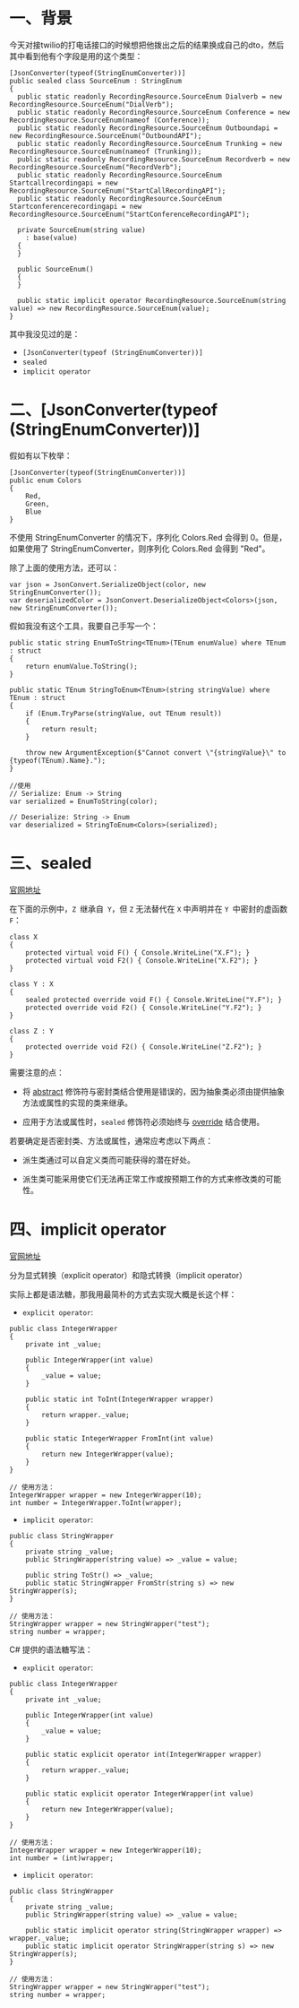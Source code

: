 # 一、背景

今天对接twilio的打电话接口的时候想把他拨出之后的结果换成自己的dto，然后其中看到他有个字段是用的这个类型：

```
[JsonConverter(typeof(StringEnumConverter))]
public sealed class SourceEnum : StringEnum
{
  public static readonly RecordingResource.SourceEnum Dialverb = new RecordingResource.SourceEnum("DialVerb");
  public static readonly RecordingResource.SourceEnum Conference = new RecordingResource.SourceEnum(nameof (Conference));
  public static readonly RecordingResource.SourceEnum Outboundapi = new RecordingResource.SourceEnum("OutboundAPI");
  public static readonly RecordingResource.SourceEnum Trunking = new RecordingResource.SourceEnum(nameof (Trunking));
  public static readonly RecordingResource.SourceEnum Recordverb = new RecordingResource.SourceEnum("RecordVerb");
  public static readonly RecordingResource.SourceEnum Startcallrecordingapi = new RecordingResource.SourceEnum("StartCallRecordingAPI");
  public static readonly RecordingResource.SourceEnum Startconferencerecordingapi = new RecordingResource.SourceEnum("StartConferenceRecordingAPI");

  private SourceEnum(string value)
    : base(value)
  {
  }

  public SourceEnum()
  {
  }

  public static implicit operator RecordingResource.SourceEnum(string value) => new RecordingResource.SourceEnum(value);
}
```

其中我没见过的是：

*  `[JsonConverter(typeof (StringEnumConverter))]`
* `sealed`
* `implicit operator`

# 二、[JsonConverter(typeof (StringEnumConverter))]

假如有以下枚举：

```
[JsonConverter(typeof(StringEnumConverter))]
public enum Colors
{
    Red,
    Green,
    Blue
}
```

不使用 StringEnumConverter 的情况下，序列化 Colors.Red 会得到 0。但是，如果使用了 StringEnumConverter，则序列化 Colors.Red 会得到 "Red"。

除了上面的使用方法，还可以：

```
var json = JsonConvert.SerializeObject(color, new StringEnumConverter());
var deserializedColor = JsonConvert.DeserializeObject<Colors>(json, new StringEnumConverter());
```

假如我没有这个工具，我要自己手写一个：

```
public static string EnumToString<TEnum>(TEnum enumValue) where TEnum : struct
{
    return enumValue.ToString();
}

public static TEnum StringToEnum<TEnum>(string stringValue) where TEnum : struct
{
    if (Enum.TryParse(stringValue, out TEnum result))
    {
        return result;
    }

    throw new ArgumentException($"Cannot convert \"{stringValue}\" to {typeof(TEnum).Name}.");
}

//使用
// Serialize: Enum -> String
var serialized = EnumToString(color);

// Deserialize: String -> Enum
var deserialized = StringToEnum<Colors>(serialized);
```


# 三、sealed

[官网地址](https://learn.microsoft.com/zh-cn/dotnet/csharp/language-reference/keywords/sealed)

在下面的示例中，`Z `继承自` Y`，但 `Z` 无法替代在 `X` 中声明并在 `Y `中密封的虚函数` F`：
```
class X
{
    protected virtual void F() { Console.WriteLine("X.F"); }
    protected virtual void F2() { Console.WriteLine("X.F2"); }
}

class Y : X
{
    sealed protected override void F() { Console.WriteLine("Y.F"); }
    protected override void F2() { Console.WriteLine("Y.F2"); }
}

class Z : Y
{
    protected override void F2() { Console.WriteLine("Z.F2"); }
}
```

需要注意的点：

* 将 [abstract](https://learn.microsoft.com/zh-cn/dotnet/csharp/language-reference/keywords/abstract) 修饰符与密封类结合使用是错误的，因为抽象类必须由提供抽象方法或属性的实现的类来继承。

* 应用于方法或属性时，`sealed` 修饰符必须始终与 [override](https://learn.microsoft.com/zh-cn/dotnet/csharp/language-reference/keywords/override) 结合使用。

若要确定是否密封类、方法或属性，通常应考虑以下两点：

* 派生类通过可以自定义类而可能获得的潜在好处。

* 派生类可能采用使它们无法再正常工作或按预期工作的方式来修改类的可能性。

# 四、implicit operator

[官网地址](https://learn.microsoft.com/en-us/dotnet/csharp/language-reference/operators/user-defined-conversion-operators)

分为显式转换（explicit operator）和隐式转换（implicit operator）

实际上都是语法糖，那我用最简朴的方式去实现大概是长这个样：

* `explicit operator`:

```
public class IntegerWrapper
{
    private int _value;

    public IntegerWrapper(int value)
    {
        _value = value;
    }

    public static int ToInt(IntegerWrapper wrapper)
    {
        return wrapper._value;
    }

    public static IntegerWrapper FromInt(int value)
    {
        return new IntegerWrapper(value);
    }
}

// 使用方法：
IntegerWrapper wrapper = new IntegerWrapper(10);
int number = IntegerWrapper.ToInt(wrapper);
```

* `implicit operator`:

```
public class StringWrapper
{
    private string _value;
    public StringWrapper(string value) => _value = value;

    public string ToStr() => _value;
    public static StringWrapper FromStr(string s) => new StringWrapper(s);
}

// 使用方法：
StringWrapper wrapper = new StringWrapper("test");
string number = wrapper;
```

C# 提供的语法糖写法：

* `explicit operator`:

```
public class IntegerWrapper
{
    private int _value;

    public IntegerWrapper(int value)
    {
        _value = value;
    }

    public static explicit operator int(IntegerWrapper wrapper)
    {
        return wrapper._value;
    }

    public static explicit operator IntegerWrapper(int value)
    {
        return new IntegerWrapper(value);
    }
}

// 使用方法：
IntegerWrapper wrapper = new IntegerWrapper(10);
int number = (int)wrapper;
```

* `implicit operator`:

```
public class StringWrapper
{
    private string _value;
    public StringWrapper(string value) => _value = value;

    public static implicit operator string(StringWrapper wrapper) => wrapper._value;
    public static implicit operator StringWrapper(string s) => new StringWrapper(s);
}

// 使用方法：
StringWrapper wrapper = new StringWrapper("test");
string number = wrapper;
```
